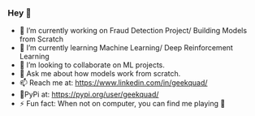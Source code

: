### Hey 👋

- 🔭 I’m currently working on Fraud Detection Project/ Building Models from Scratch
- 🌱 I’m currently learning Machine Learning/ Deep Reinforcement Learning
- 👯 I’m looking to collaborate on ML projects.
- 💬 Ask me about how models work from scratch.
- 📫 Reach me at: https://www.linkedin.com/in/geekquad/ 
- 🐍PyPi at: https://pypi.org/user/geekquad/ 
- ⚡ Fun fact: When not on computer, you can find me playing 🎸
